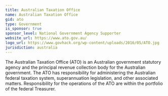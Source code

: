 ```yaml
---
title: Australian Taxation Office
name: Australian Taxation Office
gid: ato
type: Government
is_sponsor: true
sponsor_level: National Government Agency Supporter
website_url: https://www.ato.gov.au/
logo_url: https://www.govhack.org/wp-content/uploads/2016/05/ATO.jpg
jurisdiction: australia
---
```


The Australian Taxation Office (ATO) is an Australian government statutory agency and the principal revenue collection body for the Australian government. The ATO has responsibility for administering the Australian federal taxation system, superannuation legislation, and other associated matters. Responsibility for the operations of the ATO are within the portfolio of the federal Treasurer.